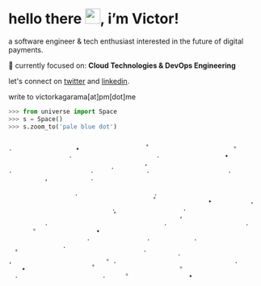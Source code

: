 # hello there <img src="https://raw.githubusercontent.com/MartinHeinz/MartinHeinz/master/wave.gif" width="30px">, i’m Victor!
a software engineer & tech enthusiast interested in the future of digital payments.

📖️ currently focused on: **Cloud Technologies & DevOps Engineering** <br>

let's connect on [twitter](https://twitter.com/victorkagarama) and [linkedin](https://linkedin.com/in/victorkagarama). 

write to victorkagarama[at]pm[dot]me

```python
>>> from universe import Space
>>> s = Space()
>>> s.zoom_to('pale blue dot')


.　　　　　　　　　　 ✦ 　　　　   　 　　　˚　　　　　　　　　　　　　　*　　　　　　　　　　　　　　.　　　ﾟ　　　　   　　　　　
　　　　　　　　　　.　　　　　　　　　　　　　　. 　　 　　　　　　　 ✦ 　　　　　　　　　　 　 
          　　　　 　　　　　　　　　　　　,　　   　                             ☀️                      .
.　　　　　　　　　　　　　.　　　ﾟ　  　　　.　　　　　　　　　　　　　.　　　　　　　　　　　　.　　  ✦
　　　　　　,　　　　　　　.　　　　　　    　　　　 　　　　　　　　　　　　　　　　　　  　　　　
　　　　　　　　　　　　　　    　      　　　　　        　　　　　　　　　　　　　. 　　　　　　　　　　.　　
　　　　　　　　　　　. 　　　　　　　　　　　　.　　　　       　   　　　　 　　　　　　　　　　　　　　
　　       　   　　　　　　　　　　　　　　　˚　       　    ✦ 　   　　　,　　　　　　　　　　    　　　　 　　,
　　　 　 　　　　　　　　　　　　.　　　　　 　　 　　　.　　　　　　　　　　　　　 　           　　　　   🌑
    　　　　　　　　　　　　　　　˚　　　 　   　　　　,　　　　　　　　　　　       　    　　　　　　　　　　
　　　　　　.　　　  　　    　　　　　 　　　　　.　　　　　　　　　　　　　.　　　　　　　　　　　     🚀  
　　　　* 　　   　　　　　 ✦ 　　　　　　　         　        　　　　 　　 　　　　　　　 　　　　　.　　　　　
　　　　　　　　　　　　　.　　　　　    　　. 　 　　　　　.　　　　  　　　　　   　　　　　.　　
　　　　　　　　　.　　　　　　　　　　   　                                                               .
　˚　　　　　　　　　　　　　　　　　　　　　ﾟ　　　　　.　　　　　　　　　　　　　　　. 　　 🌎　  
,　 　　　　　　　　　　　　　　* .　　　　　 　　　　　　　　　　　　　　.　　　　　　　　　
 　 ✦ 　　　　   　 　　　˚　　　　　　　　　　　　　　*　　　　　　   　　　　　　　　　, 　　   　　　　　 ✦ 　　　　
　.　　　　　　　　　　　　　　.  　　* 　　   　　　　　 ✦ 　　
 ```

